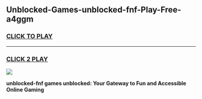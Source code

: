 
## Unblocked-Games-unblocked-fnf-Play-Free-a4ggm
<h3>
<a href="https://premium76.site?title=unblocked-fnf&ref=09A">CLICK TO PLAY</a></h3>
<hr>

<h3>
<a href="https://premium76.site?title=unblocked-fnf&ref=09A">CLICK 2 PLAY</a>
  
</h3>

<a href="https://premium76.site?title=unblocked-fnf&ref=09A"><img src="https://clearcache.store/games.png"></a>


**unblocked-fnf games unblocked: Your Gateway to Fun and Accessible Online Gaming**
